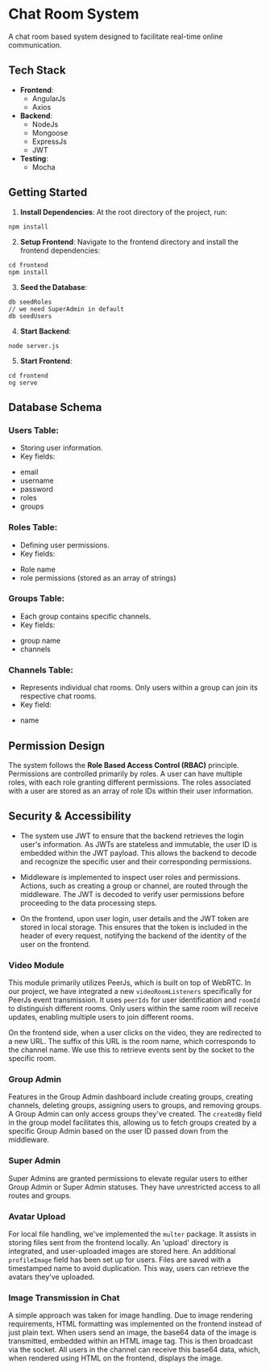 # Chat Room System

A chat room based system designed to facilitate real-time online communication.

## Tech Stack

- **Frontend**: 
  * AngularJs
  * Axios
- **Backend**: 
  * NodeJs
  * Mongoose
  * ExpressJs
  * JWT
- **Testing**: 
  * Mocha

## Getting Started

1. **Install Dependencies**: At the root directory of the project, run:
```
npm install
```

2. **Setup Frontend**: Navigate to the frontend directory and install the frontend dependencies:
```
cd frontend
npm install
```

3. **Seed the Database**:
```
db seedRoles
// we need SuperAdmin in default
db seedUsers
```

4. **Start Backend**:
```
node server.js
```

5. **Start Frontend**:
```
cd frontend
ng serve
```

## Database Schema

### Users Table:
- Storing user information.
- Key fields: 
* email
* username
* password
* roles
* groups

### Roles Table:
- Defining user permissions.
- Key fields: 
* Role name
* role permissions (stored as an array of strings)

### Groups Table:
- Each group contains specific channels.
- Key fields: 
* group name
* channels

### Channels Table:
- Represents individual chat rooms. Only users within a group can join its respective chat rooms.
- Key field: 
* name

## Permission Design

The system follows the **Role Based Access Control (RBAC)** principle. Permissions are controlled primarily by roles. A user can have multiple roles, with each role granting different permissions. The roles associated with a user are stored as an array of role IDs within their user information.

## Security & Accessibility

- The system use JWT to ensure that the backend retrieves the login user's information. As JWTs are stateless and immutable, the user ID is embedded within the JWT payload. This allows the backend to decode and recognize the specific user and their corresponding permissions.

- Middleware is implemented to inspect user roles and permissions. Actions, such as creating a group or channel, are routed through the middleware. The JWT is decoded to verify user permissions before proceeding to the data processing steps.

- On the frontend, upon user login, user details and the JWT token are stored in local storage. This ensures that the token is included in the header of every request, notifying the backend of the identity of the user on the frontend.

### Video Module

This module primarily utilizes PeerJs, which is built on top of WebRTC. In our project, we have integrated a new `videoRoomListeners` specifically for PeerJs event transmission. It uses `peerIds` for user identification and `roomId` to distinguish different rooms. Only users within the same room will receive updates, enabling multiple users to join different rooms.

On the frontend side, when a user clicks on the video, they are redirected to a new URL. The suffix of this URL is the room name, which corresponds to the channel name. We use this to retrieve events sent by the socket to the specific room.

### Group Admin

Features in the Group Admin dashboard include creating groups, creating channels, deleting groups, assigning users to groups, and removing groups. A Group Admin can only access groups they've created. The `createdBy` field in the group model facilitates this, allowing us to fetch groups created by a specific Group Admin based on the user ID passed down from the middleware.

### Super Admin

Super Admins are granted permissions to elevate regular users to either Group Admin or Super Admin statuses. They have unrestricted access to all routes and groups.

### Avatar Upload

For local file handling, we've implemented the `multer` package. It assists in storing files sent from the frontend locally. An 'upload' directory is integrated, and user-uploaded images are stored here. An additional `profileImage` field has been set up for users. Files are saved with a timestamped name to avoid duplication. This way, users can retrieve the avatars they've uploaded.

### Image Transmission in Chat

A simple approach was taken for image handling. Due to image rendering requirements, HTML formatting was implemented on the frontend instead of just plain text. When users send an image, the base64 data of the image is transmitted, embedded within an HTML image tag. This is then broadcast via the socket. All users in the channel can receive this base64 data, which, when rendered using HTML on the frontend, displays the image.